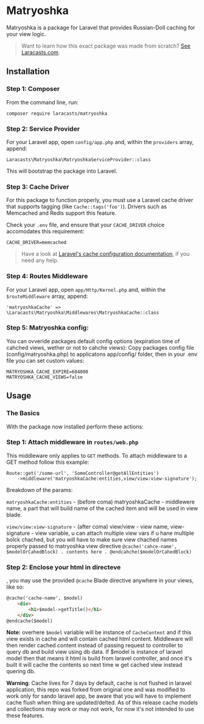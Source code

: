 # Matryoshka

Matryoshka is a package for Laravel that provides Russian-Doll caching for your view logic.

> Want to learn how this exact package was made from scratch? [See Laracasts.com](https://laracasts.com/series/russian-doll-caching-in-laravel).

## Installation

### Step 1: Composer

From the command line, run:

```
composer require laracasts/matryoshka
```

### Step 2: Service Provider

For your Laravel app, open `config/app.php` and, within the `providers` array, append:

```
Laracasts\Matryoshka\MatryoshkaServiceProvider::class
```

This will bootstrap the package into Laravel.

### Step 3: Cache Driver

For this package to function properly, you must use a Laravel cache driver that supports tagging (like `Cache::tags('foo')`). Drivers such as Memcached and Redis support this feature.

Check your `.env` file, and ensure that your `CACHE_DRIVER` choice accomodates this requirement:

```
CACHE_DRIVER=memcached
```

> Have a look at [Laravel's cache configuration documentation](https://laravel.com/docs/5.2/cache#configuration), if you need any help.

### Step 4: Routes Middleware

For your Laravel app, open `app/Http/Kernel.php` and, within the `$routeMiddleware` array, append:

```
'matryoshkaCache' => \Laracasts\Matryoshka\Middlewares\MatryoshkaCache::class
```

### Step 5: Matryoshka config:

You can ovveride packages default config options (expiration time of cahched views, wether or not to cahche views):
Copy packages config file (config/matryoshka.php) to applicatons app/config/ folder,
then in your .env file you can set custom values:
 
```
MATRYOSHKA_CACHE_EXPIRE=604800
MATRYOSHKA_CACHE_VIEWS=false
```

## Usage

### The Basics

With the package now installed perform these actions:

### Step 1: Attach middleware in `routes/web.php`

This middleware only applies to `GET` methods. To attach middleware to a GET method follow this example:

```
Route::get('/some-url', 'SomeController@getAllEntities')
    ->middleware('matryoshkaCache:entities,view/view:view-signature');
``` 

Breakdown of the params:

`matryoshkaCache:entities` - (before coma) matryoshkaCache - middlewere name, a part that will build name of the cached item
and will be used in view blade.

`view/view:view-signature` - (after coma)  view/view - view name, view-signature - view variable,
u can attach multiple view vars if u hane multiple bolck chached, but you will have to make sure view chached names
properly passed to matryoshka view directive `@cache('cahce-name', $modelOrCahedBlock) . contents here . @endcahche($modelOrCahedBlock) `

### Step 2: Enclose your html in directeve
, you may use the provided `@cache` Blade directive anywhere in your views, like so:

```html
@cache('cache-name', $model)
    <div>
        <h1>$model->getTitle()</h1>
    </div>
@endcache($model)
```

**Note:** overhere `$model` variable will be instance of `CacheContent` and if this view exists in cache and will contain cached
html content. Middleware will then render cached content instead of passing request to controller to query db and build view
using db data. If $model is instance of laravel model then that means it html is build from laravel controller,
and once it's built it will cache the contents so next time w get cached view instead quering db.

**Warning**: Cache lives for 7 days by default, cache is not flushed in laravel application,
this repo was forked from original one and was modified to work only for sando laravel app, be aware that you will have to implement
cache flush when thing are updated/delted. As of this release cache models and collections may work or may not work, for now it's not
intended to use these features. 
